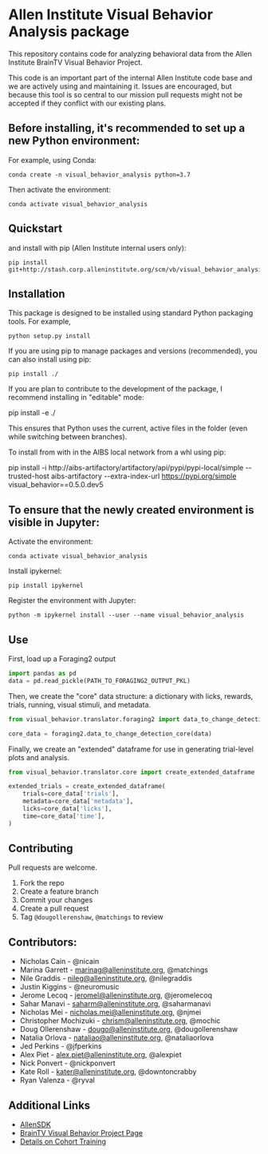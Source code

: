 Allen Institute Visual Behavior Analysis package
==============================

This repository contains code for analyzing behavioral data from the Allen Institute BrainTV Visual Behavior Project.

This code is an important part of the internal Allen Institute code base and we are actively using and maintaining it. Issues are encouraged, but because this tool is so central to our mission pull requests might not be accepted if they conflict with our existing plans.

## Before installing, it's recommended to set up a new Python environment:

For example, using Conda:

    conda create -n visual_behavior_analysis python=3.7

Then activate the environment:

    conda activate visual_behavior_analysis

## Quickstart

and install with pip (Allen Institute internal users only):

    pip install git+http://stash.corp.alleninstitute.org/scm/vb/visual_behavior_analysis.git

## Installation

This package is designed to be installed using standard Python packaging tools. For example,

    python setup.py install

If you are using pip to manage packages and versions (recommended), you can also install using pip:

    pip install ./

If you are plan to contribute to the development of the package, I recommend installing in "editable" mode:

   pip install -e ./

This ensures that Python uses the current, active files in the folder (even while switching between branches).

To install from with in the AIBS local network from a whl using pip:
   
   pip install -i http://aibs-artifactory/artifactory/api/pypi/pypi-local/simple --trusted-host aibs-artifactory --extra-index-url https://pypi.org/simple visual_behavior==0.5.0.dev5


## To ensure that the newly created environment is visible in Jupyter:

Activate the environment:

    conda activate visual_behavior_analysis

Install ipykernel:

    pip install ipykernel

Register the environment with Jupyter:

    python -m ipykernel install --user --name visual_behavior_analysis

## Use

First, load up a Foraging2 output

``` Python
import pandas as pd
data = pd.read_pickle(PATH_TO_FORAGING2_OUTPUT_PKL)
```

Then, we create the "core" data structure: a dictionary with licks, rewards, trials, running, visual stimuli, and metadata.

``` Python
from visual_behavior.translator.foraging2 import data_to_change_detection_core

core_data = foraging2.data_to_change_detection_core(data)
```

Finally, we create an "extended" dataframe for use in generating trial-level plots and analysis.

``` Python
from visual_behavior.translator.core import create_extended_dataframe

extended_trials = create_extended_dataframe(
    trials=core_data['trials'],
    metadata=core_data['metadata'],
    licks=core_data['licks'],
    time=core_data['time'],
)
```

## Contributing

Pull requests are welcome.

1. Fork the repo
2. Create a feature branch
3. Commit your changes
4. Create a pull request
5. Tag `@dougollerenshaw`, `@matchings` to review

## Contributors:

- Nicholas Cain - @nicain
- Marina Garrett - marinag@alleninstitute.org, @matchings
- Nile Graddis - nileg@alleninstitute.org, @nilegraddis
- Justin Kiggins - @neuromusic
- Jerome Lecoq - jeromel@alleninstitute.org, @jeromelecoq
- Sahar Manavi - saharm@alleninstitute.org, @saharmanavi
- Nicholas Mei - nicholas.mei@alleninstitute.org, @njmei
- Christopher Mochizuki - chrism@alleninstitute.org, @mochic
- Doug Ollerenshaw - dougo@alleninstitute.org, @dougollerenshaw
- Natalia Orlova - nataliao@alleninstitute.org, @nataliaorlova
- Jed Perkins - @jfperkins
- Alex Piet - alex.piet@alleninstitute.org, @alexpiet
- Nick Ponvert - @nickponvert
- Kate Roll - kater@alleninstitute.org, @downtoncrabby
- Ryan Valenza - @ryval

## Additional Links

- [AllenSDK](https://github.com/AllenInstitute/AllenSDK)
- [BrainTV Visual Behavior Project Page](http://confluence.corp.alleninstitute.org/display/CP/Brain+Observatory%3A+Visual+Behavior)
- [Details on Cohort Training](http://confluence.corp.alleninstitute.org/display/CP/_EXPERIMENTS)


